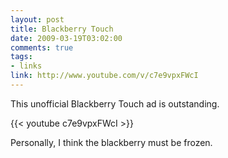 ```yaml
--- 
layout: post
title: Blackberry Touch
date: 2009-03-19T03:02:00
comments: true
tags:
- links
link: http://www.youtube.com/v/c7e9vpxFWcI
---
```

This unofficial Blackberry Touch ad is outstanding.

{{< youtube c7e9vpxFWcI >}}

Personally, I think the blackberry must be frozen.
